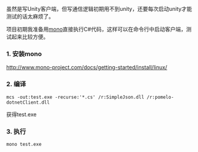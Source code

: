 虽然是写Unity客户端，但写通信逻辑初期用不到unity，还要每次启动unity才能测试的话太麻烦了。

项目初期我准备用[mono](http://www.mono-project.com/)直接执行C#代码，这样可以在命令行中启动客户端，测试起来比较方便。


### 1. 安装mono
http://www.mono-project.com/docs/getting-started/install/linux/

### 2. 编译
```
mcs -out:test.exe -recurse:'*.cs' /r:SimpleJson.dll /r:pomelo-dotnetClient.dll
```
获得test.exe

### 3. 执行
```
mono test.exe
```
